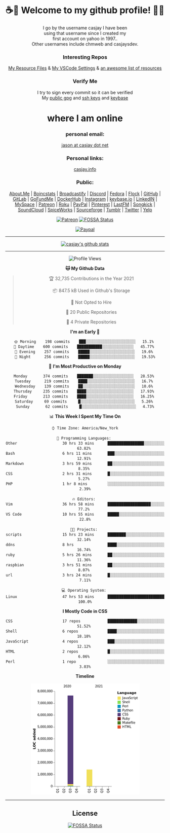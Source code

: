 <div align="center">  
  
# <strong> ☕👋 Welcome to my github profile! 👋🚀 </strong>  
  
I go by the username casjay I have been  
using that username since I created my  
first account on yahoo in 1997..  
Other usernames include chmweb and casjaysdev.  
  
### <strong> Interesting Repos </strong>  
[My Resource Files](https://github.com/casjay/resources) & 
[My VSCode Settings](https://github.com/casjay/vs-code) & 
[an awesome list of resources](https://github.com/casjay/awesome)
  
### <strong> Verify Me </strong>
I try to sign every commit so it can be verified  
My [public gpg](https://github.com/casjay/public/raw/master/jason.asc) and 
[ssh keys](https://github.com/casjay/public/raw/master/ssh_id.pub) and 
[keybase](https://keybase.io/casjay)  
  
# <strong> where I am online </strong>  
  
### <strong> personal email: </strong>  
[jason at casjay dot net](mailto:jason@casjay.net)  

### <strong> Personal links: </strong>  
[casjay.info](http://casjay.info)  
  
### <strong> Public: </strong>  
[About.Me](https://about.me/casjay) | 
[Boincstats](https://boincstats.com/en/page/profile/user/34665/) | 
[Broadcastify](http://www.radioreference.com/apps/user/?uid=184850) | 
[Discord](https://discord.gg/z2wS84v) | 
[Fedora](https://copr.fedorainfracloud.org/coprs/casjay) | 
[Flock](http://casjay.flock.com) | 
[GitHub](http://github.com/casjay) | 
[GitLab](http://gitlab.com/casjay) | 
[GoFundMe](https://www.gofundme.com/casjay) | 
[DockerHub](https://hub.docker.com/r/casjay/) | 
[Instagram](https://www.instagram.com/casjay/) | 
[keybase.io](http://keybase.io/casjay) | 
[LinkedIN](http://linkedin.com/in/casjay) | 
[MySpace](https://myspace.com/casjay) | 
[Patreon](https://www.patreon.com/casjay) | 
[Roku](https://my.roku.com/add/casjaysdev) | 
[PayPal](https://paypal.me/casjaysdev) | 
[Pinterest](https://www.pinterest.com/casjaysdev) | 
[LastFM](https://www.last.fm/user/Casjay) | 
[Songkick](https://www.songkick.com/users/casjay) | 
[SoundCloud](https://soundcloud.com/casjay) | 
[SpiceWorks](https://community.spiceworks.com/people/casjay) | 
[Sourceforge](https://sourceforge.net/u/chmweb/profile/) | 
[Tumblr](https://casjay.tumblr.com) | 
[Twitter](https://twitter.com/casjay) | 
[Yelp](https://www.yelp.com/user_details?userid=vSxaZZdqte5WhkOlsPqReQ)  
  
[![Patreon](https://img.shields.io/badge/patreon-donate-orange.svg)](https://www.patreon.com/casjay) [![FOSSA Status](https://app.fossa.com/api/projects/git%2Bgithub.com%2Fcasjay%2Fcasjay.svg?type=shield)](https://app.fossa.com/projects/git%2Bgithub.com%2Fcasjay%2Fcasjay?ref=badge_shield)

[![Paypal](https://img.shields.io/badge/Donate-PayPal-green.svg)](https://www.paypal.me/casjaysdev)  
  
---
[![casjay's github stats](https://gh-readme-stats.casjay.now.sh/api/?theme=dracula&username=casjay&show_icons=true)](https://github.com/casjay)  
  
---
<!--START_SECTION:waka-->
![Profile Views](http://img.shields.io/badge/Profile%20Views-3-blue)

**🐱 My Github Data** 

> 🏆 32,735 Contributions in the Year 2021
 > 
> 📦 847.5 kB Used in Github's Storage 
 > 
> 🚫 Not Opted to Hire
 > 
> 📜 20 Public Repositories 
 > 
> 🔑 4 Private Repositories  
 > 
**I'm an Early 🐤** 

```text
🌞 Morning    198 commits    ███░░░░░░░░░░░░░░░░░░░░░░   15.1% 
🌆 Daytime    600 commits    ███████████░░░░░░░░░░░░░░   45.77% 
🌃 Evening    257 commits    █████░░░░░░░░░░░░░░░░░░░░   19.6% 
🌙 Night      256 commits    █████░░░░░░░░░░░░░░░░░░░░   19.53%

```
📅 **I'm Most Productive on Monday** 

```text
Monday       374 commits    ███████░░░░░░░░░░░░░░░░░░   28.53% 
Tuesday      219 commits    ████░░░░░░░░░░░░░░░░░░░░░   16.7% 
Wednesday    139 commits    ██░░░░░░░░░░░░░░░░░░░░░░░   10.6% 
Thursday     235 commits    ████░░░░░░░░░░░░░░░░░░░░░   17.93% 
Friday       213 commits    ████░░░░░░░░░░░░░░░░░░░░░   16.25% 
Saturday     69 commits     █░░░░░░░░░░░░░░░░░░░░░░░░   5.26% 
Sunday       62 commits     █░░░░░░░░░░░░░░░░░░░░░░░░   4.73%

```


📊 **This Week I Spent My Time On** 

```text
⌚︎ Time Zone: America/New_York

💬 Programming Languages: 
Other                    30 hrs 33 mins      ████████████████░░░░░░░░░   63.82% 
Bash                     6 hrs 11 mins       ███░░░░░░░░░░░░░░░░░░░░░░   12.91% 
Markdown                 3 hrs 59 mins       ██░░░░░░░░░░░░░░░░░░░░░░░   8.35% 
CSS                      2 hrs 31 mins       █░░░░░░░░░░░░░░░░░░░░░░░░   5.27% 
PHP                      1 hr 8 mins         ░░░░░░░░░░░░░░░░░░░░░░░░░   2.39%

🔥 Editors: 
Vim                      36 hrs 58 mins      ███████████████████░░░░░░   77.2% 
VS Code                  10 hrs 55 mins      █████░░░░░░░░░░░░░░░░░░░░   22.8%

🐱‍💻 Projects: 
scripts                  15 hrs 23 mins      ████████░░░░░░░░░░░░░░░░░   32.14% 
ddns                     8 hrs               ████░░░░░░░░░░░░░░░░░░░░░   16.74% 
ruby                     5 hrs 26 mins       ██░░░░░░░░░░░░░░░░░░░░░░░   11.36% 
raspbian                 3 hrs 51 mins       ██░░░░░░░░░░░░░░░░░░░░░░░   8.07% 
url                      3 hrs 24 mins       █░░░░░░░░░░░░░░░░░░░░░░░░   7.11%

💻 Operating System: 
Linux                    47 hrs 53 mins      █████████████████████████   100.0%

```

**I Mostly Code in CSS** 

```text
CSS                      17 repos            █████████████░░░░░░░░░░░░   51.52% 
Shell                    6 repos             ████░░░░░░░░░░░░░░░░░░░░░   18.18% 
JavaScript               4 repos             ███░░░░░░░░░░░░░░░░░░░░░░   12.12% 
HTML                     2 repos             █░░░░░░░░░░░░░░░░░░░░░░░░   6.06% 
Perl                     1 repo              ░░░░░░░░░░░░░░░░░░░░░░░░░   3.03%

```


**Timeline**

![Chart not found](https://raw.githubusercontent.com/casjay/casjay/master/charts/bar_graph.png) 


<!--END_SECTION:waka-->
  
---

## License
[![FOSSA Status](https://app.fossa.com/api/projects/git%2Bgithub.com%2Fcasjay%2Fcasjay.svg?type=large)](https://app.fossa.com/projects/git%2Bgithub.com%2Fcasjay%2Fcasjay?ref=badge_large)

</div>  
